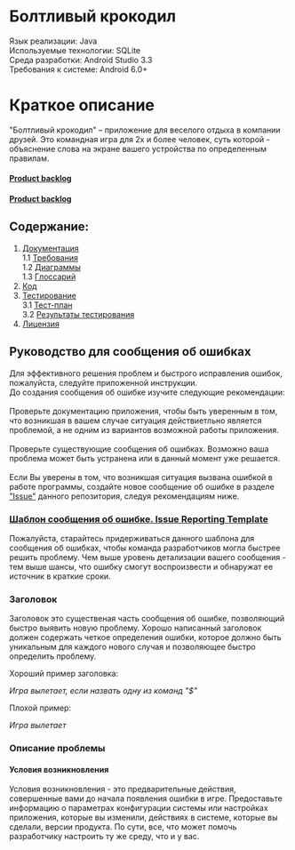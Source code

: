 # Болтливый крокодил
Язык реализации: Java<br>
Используемые технологии: SQLite<br>
Среда разработки: Android Studio 3.3<br>
Требования к системе: Android 6.0+<br>

# Краткое описание
"Болтливый крокодил" – приложение для веселого отдыха в компании друзей. Это командная игра для 2х и более человек, суть которой - объяснение слова на экране вашего устройства по определенным правилам. 

#### [Product backlog](https://trello.com/b/IRa1SGNU/%D0%B1%D0%BE%D0%BB%D1%82%D0%BB%D0%B8%D0%B2%D1%8B%D0%B9-%D0%BA%D1%80%D0%BE%D0%BA%D0%BE%D0%B4%D0%B8%D0%BB)<br>

#### [Product backlog](https://trello.com/b/IRa1SGNU/%D0%B1%D0%BE%D0%BB%D1%82%D0%BB%D0%B8%D0%B2%D1%8B%D0%B9-%D0%BA%D1%80%D0%BE%D0%BA%D0%BE%D0%B4%D0%B8%D0%BB)<br>

## Содержание:</h4>
1. [Документация](Documents/)<br>
1.1 [Требования]()<br>
1.2 [Диаграммы](Documents/Diagrams)<br>
1.3 [Глоссарий](Documents/Glossary/Glossary.md)<br>
2. [Код](Source%20code/)<br>
3. [Тестирование]()<br>
3.1 [Тест-план]()<br>
3.2 [Результаты тестирования]()<br>
4. [Лицензия](LICENSE)<br>

## Руководство для сообщения об ошибках
Для эффективного решения проблем и быстрого исправления ошибок, пожалуйста, следуйте приложенной инструкции.
<br>
До создания сообщения об ошибке изучите следующие рекомендации:
</br><br>
  Проверьте документацию приложения, чтобы быть уверенным в том, что возникшая в вашем случае ситуация действиетльно является проблемой, а не одним из вариантов возможной работы приложения.</br><br>
  Проверьте существующие сообщения об ошибках. Возможно ваша проблема может быть устранена или в данный момент уже решается.</br><br>
Если Вы уверены в том, что возникшая ситуация вызвана ошибкой в работе программы, создайте новое сообщение об ошибке в разделе ["Issue"](https://github.com/kewbr/talking_crocodile/issues) данного репозитория, следуя рекомендациям ниже.
</br>

### [Шаблон сообщения об ошибке. Issue Reporting Template](Documents/ISSUE_TEMPLATE.md)<br>
  Пожалуйста, старайтесь придерживаться данного шаблона для сообщения об ошибках, чтобы команда разработчиков могла быстрее решить проблему. 
Чем выше уровень детализации вашего сообщения - тем выше шансы, что ошибку смогут воспроизвести и обнаружат ее источник в краткие сроки.

### Заголовок
Заголовок это существеная часть сообщения об ошибке, позволяющий быстро выявить новую проблему.
Хорошо написанный заголовок должен содержать четкое определения ошибки, которое должно быть уникальным для каждого нового случая и позволяющее быстро определить проблему.

Хороший пример заголовка:

*Игра вылетает, если назвать одну из команд "$"*

Плохой пример:

*Игра вылетает*

### Описание проблемы
#### Условия возникновления
Условия возникновления - это предварительные действия, совершенные вами до начала появления ошибки в игре. Предоставьте информацию о параметрах конфигурации системы или настройках приложения, которые вы изменили, действиях в системе, которые вы сделали, версии продукта. По сути, все, что может помочь разработчику настроить ту же среду, что и у вас.


